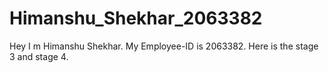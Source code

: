 # Himanshu_Shekhar_2063382
Hey I m Himanshu Shekhar. My Employee-ID is 2063382. Here is the stage 3 and stage 4.
